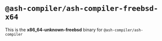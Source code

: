 # `@ash-compiler/ash-compiler-freebsd-x64`

This is the **x86_64-unknown-freebsd** binary for `@ash-compiler/ash-compiler`
